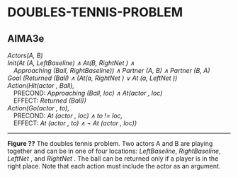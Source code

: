 # DOUBLES-TENNIS-PROBLEM

## AIMA3e
_Actors(A, B)_  
_Init(At (A, LeftBaseline) ∧ At(B, RightNet ) ∧_  
&emsp;_Approaching (Ball, RightBaseline)) ∧ Partner (A, B) ∧ Partner (B, A)_  
_Goal (Returned (Ball) ∧ (At(a, RightNet ) ∨ At (a, LeftNet ))_  
_Action(Hit(actor , Ball),_  
&emsp;PRECOND: _Approaching (Ball, loc) ∧ At(actor , loc)_  
&emsp;EFFECT: _Returned (Ball))_  
_Action(Go(actor , to),_  
&emsp;PRECOND: _At (actor , loc) ∧ to != loc,_  
&emsp;EFFECT: _At (actor , to) ∧ ¬ At (actor , loc))_  

---
__Figure ??__ The doubles tennis problem. Two actors A and B are playing together and can be in
one of four locations: _LeftBaseline_, _RightBaseline_, _LeftNet_ , and _RightNet_ . The ball can be returned
only if a player is in the right place. Note that each action must include the actor as an argument.
